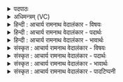 <details><summary>पदपाठः</summary>

अ꣡स꣢꣯र्जि। र꣡थ्यः꣢꣯। य꣡था꣢꣯। प꣣वि꣡त्रे꣢। च꣣म्वोः꣢꣯। सु꣣तः꣢। का꣡र्ष्म꣢꣯न्। वा꣣जी꣢। नि। अ꣣क्रमीत्। ४९०।
</details>

<details><summary>अधिमन्त्रम् (VC)</summary>

- पवमानः सोमः
- प्रभूवसुराङ्गिरसः
- गायत्री
- षड्जः
- पावमानं काण्डम्
</details>

<details><summary>हिन्दी : आचार्य रामनाथ वेदालंकार - विषयः</summary>

अगले मन्त्र में यह वर्णन है कि परमेश्वर की आराधना से स्तोता कैसा बल प्राप्त कर लेता है।
</details>

<details><summary>हिन्दी : आचार्य रामनाथ वेदालंकार - पदार्थः</summary>

पदार्थान्वयभाषाः -  (चम्वोः) आत्मा और बुद्धिरूप अधिषवणफलकों में (सुतः) अभिषुत अर्थात् ध्यान द्वारा प्रकटीकृत रसनिधि परमेश्वर (पवित्रे) दशापवित्र के तुल्य पवित्र हृदय में (असर्जि) छोड़ा जाता है, (रथ्यः यथा) जैसे रथ में नियुक्त घोड़ा मार्ग में छोड़ा जाता है। उससे (वाजी) बलवान् हुआ उपासक (कार्ष्मन्) योग-मार्ग में (न्यक्रमीत्) सब विघ्नों को पार कर लेता है, जैसे (वाजी) बलवान् सेनापति (कार्ष्मन्) युद्ध में (न्यक्रमीत्) शत्रु-सेनाओं को परास्त करता है ॥४॥ इस मन्त्र में पूर्वार्द्ध में श्रौति उपमा और उत्तरार्द्ध में श्लेषमूलक लुप्तोपमा है ॥४॥
</details>

<details><summary>हिन्दी : आचार्य रामनाथ वेदालंकार - भावार्थः</summary>

भावार्थभाषाः -  जब हृदय में सोम परमात्मा अवतीर्ण होता है, तब मनुष्य सभी विघ्न-बाधाओं को क्षण-भर में ही परास्त कर लेता है ॥४॥
</details>

<details><summary>संस्कृत : आचार्य रामनाथ वेदालंकार - विषयः</summary>

अथ परमेश्वराराधनेन स्तोता कीदृशं बलं प्राप्नोतीत्याह।
</details>

<details><summary>संस्कृत : आचार्य रामनाथ वेदालंकार - पदार्थः</summary>

पदार्थान्वयभाषाः -  (चम्वोः) आत्मबुद्धिरूपयोः अधिषवणफलकयोः (सुतः) अभिषुतः, ध्यानेन प्रकटीकृतः सोमः रसनिधिः परमेश्वरः (पवित्रे) दशापवित्रे इव पवित्रे हृदये (असर्जि) विसृष्टोऽस्ति, (रथ्यः यथा) येन प्रकारेण रथनियुक्तः अश्वः मार्गे विसृज्यते तद्वत्। तेन (वाजी) बलवान् सन् उपासकः (कार्ष्मन्) योगमार्गे। कृष्यते विलिख्यते पादाघातैः इति कार्ष्मा मार्गः तस्मिन्। अत्र सप्तम्या लुक्। (न्यक्रमीत्) निक्रमते, योगविघ्नान् उल्लङ्घयते, यथा (वाजी) बलवान् सेनापतिः (कार्ष्मन्) संग्रामे। कृषतः अन्योन्यं विलिखतः उभे सेने यत्र स कार्ष्मा रणः तस्मिन्। (न्यक्रमीत्) शत्रुसेनाः पराजयते ॥४॥ अत्र पूर्वार्द्धे श्रौती उपमा, उत्तरार्द्धे च श्लेषमूला लुप्तोपमा ॥४॥
</details>

<details><summary>संस्कृत : आचार्य रामनाथ वेदालंकार - भावार्थः</summary>

भावार्थभाषाः -  यदा हृदये सोमः परमात्माऽवतरति तदा मनुष्यः सर्वा अपि विघ्नबाधाः क्षणेनैव पराजयते ॥४॥
</details>

<details><summary>संस्कृत : आचार्य रामनाथ वेदालंकार - पादटिप्पनी</summary>

टिप्पणी:   १. ऋ० ९।३६।१।
</details>